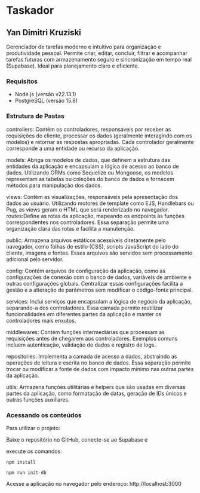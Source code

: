 
# Taskador

## Yan Dimitri Kruziski
Gerenciador de tarefas moderno e intuitivo para organização e produtividade pessoal. Permite criar, editar, concluir, filtrar e acompanhar tarefas futuras com armazenamento seguro e sincronização em tempo real (Supabase). Ideal para planejamento claro e eficiente.

### Requisitos

- Node.js (versão v22.13.1)
- PostgreSQL (versão 15.8)

### Estrutura de Pastas 

controllers: Contém os controladores, responsáveis por receber as requisições do cliente, processar os dados (geralmente interagindo com os modelos) e retornar as respostas apropriadas. Cada controlador geralmente corresponde a uma entidade ou recurso da aplicação.

models: Abriga os modelos de dados, que definem a estrutura das entidades da aplicação e encapsulam a lógica de acesso ao banco de dados. Utilizando ORMs como Sequelize ou Mongoose, os modelos representam as tabelas ou coleções do banco de dados e fornecem métodos para manipulação dos dados.

views: Contém as visualizações, responsáveis pela apresentação dos dados ao usuário. Utilizando motores de template como EJS, Handlebars ou Pug, as views geram o HTML que será renderizado no navegador.
routes:Define as rotas da aplicação, mapeando os endpoints às funções correspondentes nos controladores. Essa separação permite uma organização clara das rotas e facilita a manutenção.

public: Armazena arquivos estáticos acessíveis diretamente pelo navegador, como folhas de estilo (CSS), scripts JavaScript do lado do cliente, imagens e fontes. Esses arquivos são servidos sem processamento adicional pelo servidor.

config: Contém arquivos de configuração da aplicação, como as configurações de conexão com o banco de dados, variáveis de ambiente e outras configurações globais. Centralizar essas configurações facilita a gestão e a alteração de parâmetros sem modificar o código-fonte principal.

services: Inclui serviços que encapsulam a lógica de negócio da aplicação, separando-a dos controladores. Essa camada permite reutilizar funcionalidades em diferentes partes da aplicação e manter os controladores mais enxutos.

middlewares: Contém funções intermediárias que processam as requisições antes de chegarem aos controladores. Exemplos comuns incluem autenticação, validação de dados e registro de logs.

repositories: Implementa a camada de acesso a dados, abstraindo as operações de leitura e escrita no banco de dados. Essa separação permite trocar ou modificar a fonte de dados com impacto mínimo nas outras partes da aplicação.

utils: Armazena funções utilitárias e helpers que são usadas em diversas partes da aplicação, como formatação de datas, geração de IDs únicos e outras funções auxiliares.

### Acessando os conteúdos
Para utilizar o projeto:

Baixe o repositório no GitHub, conecte-se ao Supabase e 

execute os comandos:

```npm install```

```npm run init-db```

Acesse a aplicação no navegador pelo endereço: http://localhost:3000

